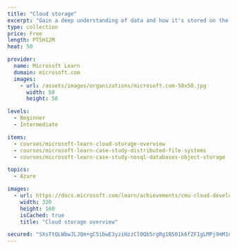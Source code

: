 ```yaml
---
title: "Cloud storage"
excerpt: "Gain a deep understanding of data and how it's stored on the cloud.\nIn this learning path, you will:\n\nGet an overview of data and how it can be stored\nRead case studies of how data is stored in distributed file systems\nLearn from case studes of how NoSQL databases and cloud object storage works\n\nIn partnership with Dr. Majd Sakr and Carnegie Mellon University."
type: collection
price: Free
length: PT5H12M
heat: 50

provider:
  name: Microsoft Learn
  domain: microsoft.com
  images:
    - url: /assets/images/organizations/microsoft.com-50x50.jpg
      width: 50
      height: 50

levels:
  - Beginner
  - Intermediate

items:
  - courses/microsoft-learn-cloud-storage-overview
  - courses/microsoft-learn-case-study-distributed-file-systems
  - courses/microsoft-learn-case-study-nosql-databases-object-storage

topics:
  - Azure

images:
  - url: https://docs.microsoft.com/learn/achievements/cmu-cloud-developer/cloud-storage-overview-social.png
    width: 320
    height: 160
    isCached: true
    title: "Cloud storage overview"

secured: "SXsTtQLWbwJLJQm+gC5ibwE3yziHzzCl0Qb5rgRg1B501k6fZF1gLMPj9mM1n+EDxh3alicTaB1/m53vEOPiWrsJA8E0cmMbAnbEGp8NLw3lW8BJ3ieFPsucyKhB3Lm/z3u+33rtKIlZmbS62xl7iVXLeK6rjAWp4nOaF10KhbFzUU5ezjYZaNjeAu8/snZD07q+EN64MkDPKaeV6M95OHbHLALnkX2gRx2/K1nbMdHPBkZp11To462X8tQba9MvxQumi439AbzCodnTnYkRCVzXbt6Ue4kdQPWzWjG7WWHPHfs+DZi2RpBjAEeO4SpX3BHssZXbAj+pk9G6hdxHvg==;gMVanXd4qhm1fwPXAGyGQg=="
---
```


